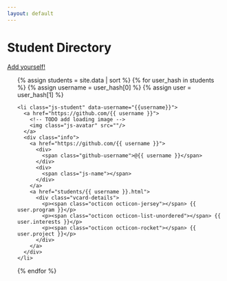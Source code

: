 ```yaml
---
layout: default
---
```


# Student Directory

[Add yourself!](https://github.com/ucsb-bren/env-info)

<!-- based on http://git.io/vvroy -->
<ul>
  {% assign students = site.data | sort %}
  {% for user_hash in students %}
    {% assign username = user_hash[0] %}
    {% assign user = user_hash[1] %}

    <li class="js-student" data-username="{{username}}">
      <a href="https://github.com/{{ username }}">
        <!-- TODO add loading image -->
        <img class="js-avatar" src=""/>
      </a>
      <div class="info">
        <a href="https://github.com/{{ username }}">
          <div>
            <span class="github-username">@{{ username }}</span>
          </div>
          <div>
            <span class="js-name"></span>
          </div>
        </a>
        <a href="students/{{ username }}.html">
          <div class="vcard-details">
            <p><span class="octicon octicon-jersey"></span> {{ user.program }}</p>
            <p><span class="octicon octicon-list-unordered"></span> {{ user.interests }}</p>
            <p><span class="octicon octicon-rocket"></span> {{ user.project }}</p>
          </div>
        </a>
      </div>
    </li>
  {% endfor %}
</ul>

